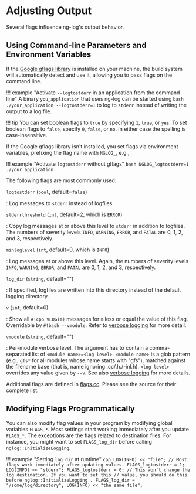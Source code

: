 # Adjusting Output

Several flags influence ng-log's output behavior.

## Using Command-line Parameters and Environment Variables

If the [Google gflags
library](https://github.com/gflags/gflags) is installed on your machine,
the build system will automatically detect and use it, allowing you to
pass flags on the command line.

!!! example "Activate `--logtostderr` in an application from the command line"
    A binary `you_application` that uses ng-log can be started using
    ``` bash
    ./your_application --logtostderr=1
    ```
    to log to `stderr` instead of writing the output to a log file.

!!! tip
    You can set boolean flags to `true` by specifying `1`, `true`, or `yes`. To
    set boolean flags to `false`, specify `0`, `false`, or `no`. In either case
    the spelling is case-insensitive.


If the Google gflags library isn't installed, you set flags via
environment variables, prefixing the flag name with `NGLOG_`, e.g.,

!!! example "Activate `logtostderr` without gflags"
    ``` bash
    NGLOG_logtostderr=1 ./your_application
    ```

The following flags are most commonly used:

`logtostderr` (`bool`, default=`false`)

:   Log messages to `stderr` instead of logfiles.

`stderrthreshold` (`int`, default=2, which is `ERROR`)

:   Copy log messages at or above this level to `stderr` in addition to
    logfiles. The numbers of severity levels `INFO`, `WARNING`, `ERROR`,
    and `FATAL` are 0, 1, 2, and 3, respectively.

`minloglevel` (`int`, default=0, which is `INFO`)

:   Log messages at or above this level. Again, the numbers of severity
    levels `INFO`, `WARNING`, `ERROR`, and `FATAL` are 0, 1, 2, and 3,
    respectively.

`log_dir` (`string`, default="")

:   If specified, logfiles are written into this directory instead of
    the default logging directory.

`v` (`int`, default=0)

:   Show all `#!cpp VLOG(m)` messages for `m` less or equal the value of this
    flag. Overridable by `#!bash --vmodule`. Refer to [verbose
    logging](logging.md#verbose-logging) for more detail.

`vmodule` (`string`, default="")

:   Per-module verbose level. The argument has to contain a
    comma-separated list of `<module name>=<log level>`. `<module name>` is a
    glob pattern (e.g., `gfs*` for all modules whose name starts with "gfs"),
    matched against the filename base (that is, name ignoring .cc/.h./-inl.h).
    `<log level>` overrides any value given by `--v`. See also [verbose
    logging](logging.md#verbose-logging) for more details.

Additional flags are defined in
[flags.cc](https://github.com/ng-log/ng-log/blob/master/src/flags.cc). Please see
the source for their complete list.

## Modifying Flags Programmatically

You can also modify flag values in your program by modifying global variables
`FLAGS_*`. Most settings start working immediately after you update `FLAGS_*`.
The exceptions are the flags related to destination files. For instance, you
might want to set `FLAGS_log_dir` before calling `nglog::InitializeLogging`.

!!! example "Setting `log_dir` at runtime"
    ``` cpp
    LOG(INFO) << "file";
    // Most flags work immediately after updating values.
    FLAGS_logtostderr = 1;
    LOG(INFO) << "stderr";
    FLAGS_logtostderr = 0;
    // This won’t change the log destination. If you want to set this
    // value, you should do this before nglog::InitializeLogging .
    FLAGS_log_dir = "/some/log/directory";
    LOG(INFO) << "the same file";
    ```
